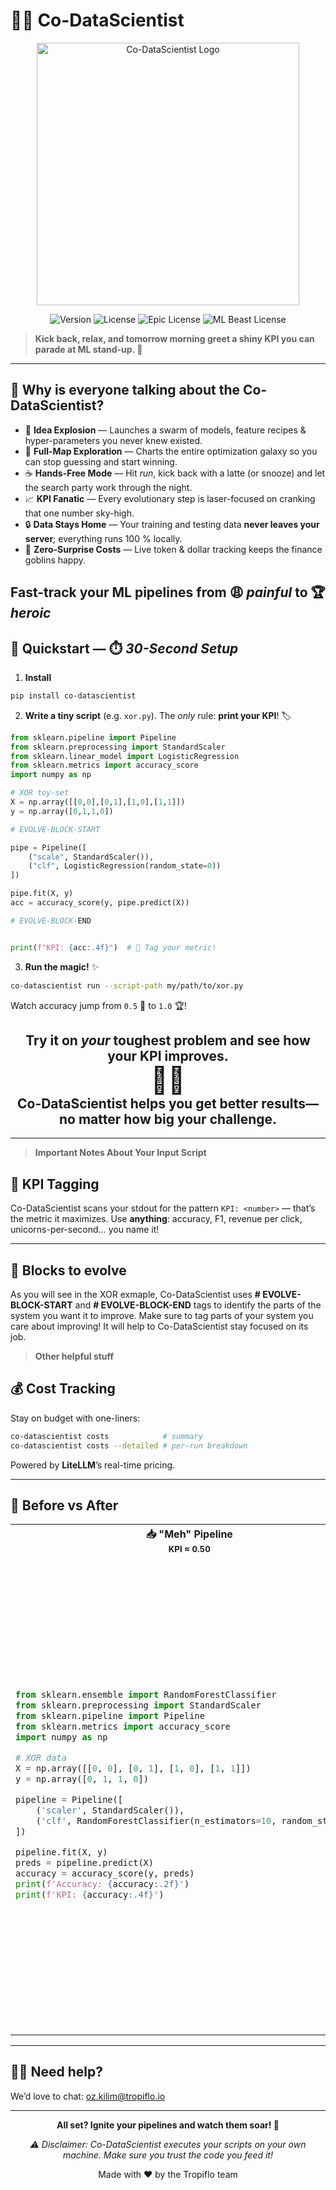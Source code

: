 # 🤖✨ Co-DataScientist

<div align="center">
  <img src="figures/Co-DataScientist.png" alt="Co-DataScientist Logo" width="420"/>
</div>

<p align="center">
  <img src="https://img.shields.io/badge/version-1.0.0-blue.svg" alt="Version"/>
  <img src="https://img.shields.io/badge/license-MIT-green.svg" alt="License"/>
  <img src="https://img.shields.io/badge/license-EPIC🔥-orange.svg" alt="Epic License"/>
  <img src="https://img.shields.io/badge/license-ML%20Beast-red.svg" alt="ML Beast License"/>
</p>

> **Kick back, relax, and tomorrow morning greet a shiny KPI you can parade at ML stand-up. 🎉**

---

## 🚀 Why is everyone talking about the Co-DataScientist?

- 🧪 **Idea Explosion** — Launches a swarm of models, feature recipes & hyper-parameters you never knew existed.
- 🌌 **Full-Map Exploration** — Charts the entire optimization galaxy so you can stop guessing and start winning.
- ☕ **Hands-Free Mode** — Hit *run*, kick back with a latte (or snooze) and let the search party work through the night.
- 📈 **KPI Fanatic** — Every evolutionary step is laser-focused on cranking that one number sky-high.
- 🔒 **Data Stays Home** — Your training and testing data **never leaves your server**; everything runs 100 % locally.
- 🤑 **Zero-Surprise Costs** — Live token & dollar tracking keeps the finance goblins happy.

Fast-track your ML pipelines from 😩 _painful_ to 🏆 _heroic_
---

## 🔧 Quickstart — ⏱️ *30-Second Setup*

1. **Install**

```bash
pip install co-datascientist
```

2. **Write a tiny script** (e.g. `xor.py`). The _only_ rule: **print your KPI**! 🏷️

```python
from sklearn.pipeline import Pipeline
from sklearn.preprocessing import StandardScaler
from sklearn.linear_model import LogisticRegression
from sklearn.metrics import accuracy_score
import numpy as np

# XOR toy-set
X = np.array([[0,0],[0,1],[1,0],[1,1]])
y = np.array([0,1,1,0])

# EVOLVE-BLOCK-START

pipe = Pipeline([
    ("scale", StandardScaler()),
    ("clf", LogisticRegression(random_state=0))
])

pipe.fit(X, y)
acc = accuracy_score(y, pipe.predict(X))

# EVOLVE-BLOCK-END


print(f"KPI: {acc:.4f}")  # 🎯 Tag your metric!
```

3. **Run the magic!** ✨

```bash
co-datascientist run --script-path my/path/to/xor.py
```

Watch accuracy jump from `0.5` 🫠 to `1.0` 🏆!

<h2 align="center"><b>
Try it on <i>your</i> toughest problem and see how your KPI improves.<br>
<span style="font-size:2em;">🎯🚀</span><br>
<b>Co-DataScientist helps you get better results—no matter how big your challenge.</b>
</b></h2>

---

> **Important Notes About Your Input Script**



## 🎯 KPI Tagging

Co-DataScientist scans your stdout for the pattern `KPI: <number>` — that’s the metric it maximizes. Use **anything**: accuracy, F1, revenue per click, unicorns-per-second… you name it!

---

## 🧬 Blocks to evolve

As you will see in the XOR exmaple, Co-DataScientist uses **# EVOLVE-BLOCK-START** and **# EVOLVE-BLOCK-END** tags to identify the parts of the system you want it to improve. Make sure to tag parts of your system you care about improving! It will help to Co-DataScientist stay focused on its job.

> **Other helpful stuff**

## 💰 Cost Tracking

Stay on budget with one-liners:

```bash
co-datascientist costs            # summary
co-datascientist costs --detailed # per-run breakdown
```

Powered by **LiteLLM**’s real-time pricing.

---

## 📝 Before vs After
<table>
<tr>
<th>📥 "Meh" Pipeline <br><sub>KPI ≈ 0.50</sub></th>
<th>🚀 Turbocharged by Co-DataScientist <br><sub>KPI 🚀 1.00</sub></th>
</tr>
<tr>
<td>

```python
from sklearn.ensemble import RandomForestClassifier
from sklearn.preprocessing import StandardScaler
from sklearn.pipeline import Pipeline
from sklearn.metrics import accuracy_score
import numpy as np

# XOR data
X = np.array([[0, 0], [0, 1], [1, 0], [1, 1]])
y = np.array([0, 1, 1, 0])

pipeline = Pipeline([
    ('scaler', StandardScaler()),
    ('clf', RandomForestClassifier(n_estimators=10, random_state=0))
])

pipeline.fit(X, y)
preds = pipeline.predict(X)
accuracy = accuracy_score(y, preds)
print(f'Accuracy: {accuracy:.2f}')
print(f'KPI: {accuracy:.4f}')
```

</td>
<td>

```python
import numpy as np
from sklearn.base import TransformerMixin, BaseEstimator
from sklearn.ensemble import RandomForestClassifier
from sklearn.preprocessing import StandardScaler
from sklearn.pipeline import Pipeline
from sklearn.metrics import accuracy_score
from tqdm import tqdm

class ChebyshevPolyExpansion(BaseEstimator, TransformerMixin):
    def __init__(self, degree=3):
        self.degree = degree
    def fit(self, X, y=None):
        return self
    def transform(self, X):
        X = np.asarray(X)
        X_scaled = 2 * X - 1
        n_samples, n_features = X_scaled.shape
        features = []
        for f in tqdm(range(n_features), desc='Chebyshev features'):
            x = X_scaled[:, f]
            T = np.empty((self.degree + 1, n_samples))
            T[0] = 1
            if self.degree >= 1:
                T[1] = x
            for d in range(2, self.degree + 1):
                T[d] = 2 * x * T[d - 1] - T[d - 2]
            features.append(T.T)
        return np.hstack(features)

X = np.array([[0, 0], [0, 1], [1, 0], [1, 1]])
y = np.array([0, 1, 1, 0])

pipeline = Pipeline([
    ('cheb', ChebyshevPolyExpansion(degree=3)),
    ('scaler', StandardScaler()),
    ('clf', RandomForestClassifier(n_estimators=10, random_state=0))
])

pipeline.fit(X, y)
preds = pipeline.predict(X)
accuracy = accuracy_score(y, preds)
print(f'Accuracy: {accuracy:.2f}')
print(f'KPI: {accuracy:.4f}')
```

</td>
</tr>
</table>

---


## 🙋‍♀️ Need help?

We’d love to chat: [oz.kilim@tropiflo.io](mailto:oz.kilim@tropiflo.io)

---

<p align="center"><strong>All set? Ignite your pipelines and watch them soar! 🚀</strong></p>

<p align="center"><em>⚠️  Disclaimer: Co-DataScientist executes your scripts on your own machine. Make sure you trust the code you feed it!</em></p>

<p align="center">Made with ❤️ by the Tropiflo team</p>
